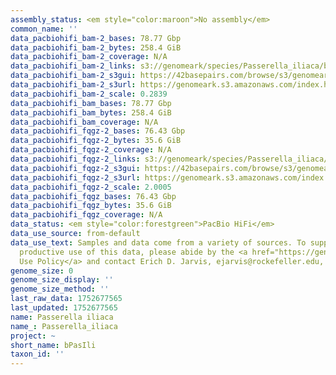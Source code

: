 ```yaml
---
assembly_status: <em style="color:maroon">No assembly</em>
common_name: ''
data_pacbiohifi_bam-2_bases: 78.77 Gbp
data_pacbiohifi_bam-2_bytes: 258.4 GiB
data_pacbiohifi_bam-2_coverage: N/A
data_pacbiohifi_bam-2_links: s3://genomeark/species/Passerella_iliaca/bPasIli2/genomic_data/pacbio_hifi/<br>
data_pacbiohifi_bam-2_s3gui: https://42basepairs.com/browse/s3/genomeark/species/Passerella_iliaca/bPasIli2/genomic_data/pacbio_hifi/
data_pacbiohifi_bam-2_s3url: https://genomeark.s3.amazonaws.com/index.html?prefix=species/Passerella_iliaca/bPasIli2/genomic_data/pacbio_hifi/
data_pacbiohifi_bam-2_scale: 0.2839
data_pacbiohifi_bam_bases: 78.77 Gbp
data_pacbiohifi_bam_bytes: 258.4 GiB
data_pacbiohifi_bam_coverage: N/A
data_pacbiohifi_fqgz-2_bases: 76.43 Gbp
data_pacbiohifi_fqgz-2_bytes: 35.6 GiB
data_pacbiohifi_fqgz-2_coverage: N/A
data_pacbiohifi_fqgz-2_links: s3://genomeark/species/Passerella_iliaca/bPasIli2/genomic_data/pacbio_hifi/<br>
data_pacbiohifi_fqgz-2_s3gui: https://42basepairs.com/browse/s3/genomeark/species/Passerella_iliaca/bPasIli2/genomic_data/pacbio_hifi/
data_pacbiohifi_fqgz-2_s3url: https://genomeark.s3.amazonaws.com/index.html?prefix=species/Passerella_iliaca/bPasIli2/genomic_data/pacbio_hifi/
data_pacbiohifi_fqgz-2_scale: 2.0005
data_pacbiohifi_fqgz_bases: 76.43 Gbp
data_pacbiohifi_fqgz_bytes: 35.6 GiB
data_pacbiohifi_fqgz_coverage: N/A
data_status: <em style="color:forestgreen">PacBio HiFi</em>
data_use_source: from-default
data_use_text: Samples and data come from a variety of sources. To support fair and
  productive use of this data, please abide by the <a href="https://genome10k.soe.ucsc.edu/data-use-policies/">Data
  Use Policy</a> and contact Erich D. Jarvis, ejarvis@rockefeller.edu, with any questions.
genome_size: 0
genome_size_display: ''
genome_size_method: ''
last_raw_data: 1752677565
last_updated: 1752677565
name: Passerella iliaca
name_: Passerella_iliaca
project: ~
short_name: bPasIli
taxon_id: ''
---
```

